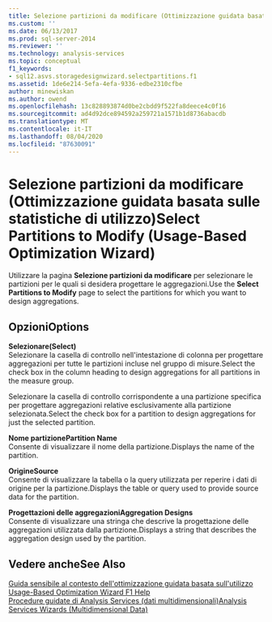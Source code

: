 ```yaml
---
title: Selezione partizioni da modificare (Ottimizzazione guidata basata sull'utilizzo) | Microsoft Docs
ms.custom: ''
ms.date: 06/13/2017
ms.prod: sql-server-2014
ms.reviewer: ''
ms.technology: analysis-services
ms.topic: conceptual
f1_keywords:
- sql12.asvs.storagedesignwizard.selectpartitions.f1
ms.assetid: 1de6e214-5efa-4efa-9336-edbe2310cfbe
author: minewiskan
ms.author: owend
ms.openlocfilehash: 13c828893874d0be2cbdd9f522fa8deece4c0f16
ms.sourcegitcommit: ad4d92dce894592a259721a1571b1d8736abacdb
ms.translationtype: MT
ms.contentlocale: it-IT
ms.lasthandoff: 08/04/2020
ms.locfileid: "87630091"
---
```

# <a name="select-partitions-to-modify-usage-based-optimization-wizard"></a><span data-ttu-id="ba335-102">Selezione partizioni da modificare (Ottimizzazione guidata basata sulle statistiche di utilizzo)</span><span class="sxs-lookup"><span data-stu-id="ba335-102">Select Partitions to Modify (Usage-Based Optimization Wizard)</span></span>
  <span data-ttu-id="ba335-103">Utilizzare la pagina **Selezione partizioni da modificare** per selezionare le partizioni per le quali si desidera progettare le aggregazioni.</span><span class="sxs-lookup"><span data-stu-id="ba335-103">Use the **Select Partitions to Modify** page to select the partitions for which you want to design aggregations.</span></span>  
  
## <a name="options"></a><span data-ttu-id="ba335-104">Opzioni</span><span class="sxs-lookup"><span data-stu-id="ba335-104">Options</span></span>  
 <span data-ttu-id="ba335-105">**Selezionare**</span><span class="sxs-lookup"><span data-stu-id="ba335-105">**(Select)**</span></span>  
 <span data-ttu-id="ba335-106">Selezionare la casella di controllo nell'intestazione di colonna per progettare aggregazioni per tutte le partizioni incluse nel gruppo di misure.</span><span class="sxs-lookup"><span data-stu-id="ba335-106">Select the check box in the column heading to design aggregations for all partitions in the measure group.</span></span>  
  
 <span data-ttu-id="ba335-107">Selezionare la casella di controllo corrispondente a una partizione specifica per progettare aggregazioni relative esclusivamente alla partizione selezionata.</span><span class="sxs-lookup"><span data-stu-id="ba335-107">Select the check box for a partition to design aggregations for just the selected partition.</span></span>  
  
 <span data-ttu-id="ba335-108">**Nome partizione**</span><span class="sxs-lookup"><span data-stu-id="ba335-108">**Partition Name**</span></span>  
 <span data-ttu-id="ba335-109">Consente di visualizzare il nome della partizione.</span><span class="sxs-lookup"><span data-stu-id="ba335-109">Displays the name of the partition.</span></span>  
  
 <span data-ttu-id="ba335-110">**Origine**</span><span class="sxs-lookup"><span data-stu-id="ba335-110">**Source**</span></span>  
 <span data-ttu-id="ba335-111">Consente di visualizzare la tabella o la query utilizzata per reperire i dati di origine per la partizione.</span><span class="sxs-lookup"><span data-stu-id="ba335-111">Displays the table or query used to provide source data for the partition.</span></span>  
  
 <span data-ttu-id="ba335-112">**Progettazioni delle aggregazioni**</span><span class="sxs-lookup"><span data-stu-id="ba335-112">**Aggregation Designs**</span></span>  
 <span data-ttu-id="ba335-113">Consente di visualizzare una stringa che descrive la progettazione delle aggregazioni utilizzata dalla partizione.</span><span class="sxs-lookup"><span data-stu-id="ba335-113">Displays a string that describes the aggregation design used by the partition.</span></span>  
  
## <a name="see-also"></a><span data-ttu-id="ba335-114">Vedere anche</span><span class="sxs-lookup"><span data-stu-id="ba335-114">See Also</span></span>  
 <span data-ttu-id="ba335-115">[Guida sensibile al contesto dell'ottimizzazione guidata basata sull'utilizzo](usage-based-optimization-wizard-f1-help.md) </span><span class="sxs-lookup"><span data-stu-id="ba335-115">[Usage-Based Optimization Wizard F1 Help](usage-based-optimization-wizard-f1-help.md) </span></span>  
 [<span data-ttu-id="ba335-116">Procedure guidate di Analysis Services &#40;dati multidimensionali&#41;</span><span class="sxs-lookup"><span data-stu-id="ba335-116">Analysis Services Wizards &#40;Multidimensional Data&#41;</span></span>](analysis-services-wizards-multidimensional-data.md)  
  
  
